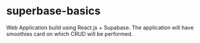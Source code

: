 # superbase-basics
Web Application build using React.js + Supabase. The application will have smoothies card on which CRUD will be performed.
